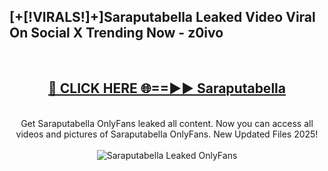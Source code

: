 <h2>[+[!VIRALS!]+]Saraputabella Leaked Video Viral On Social X Trending Now - z0ivo</h2>
<br>
<div align="center">
<h2><a href="https://libra.edu.pl?Saraputabella" rel="nofollow">🔴 CLICK HERE 🌐==►► Saraputabella</a></h2>
<br>
Get Saraputabella OnlyFans leaked all content. Now you can access all videos and pictures of Saraputabella OnlyFans. New Updated Files 2025!
<br>
<br>
<a href="https://libra.edu.pl?Saraputabella" rel="nofollow" data-target="animated-image.originalLink"><img src="https://i.ibb.co.com/WyWwxjT/player-gif2.gif" alt="Saraputabella Leaked OnlyFans" style="max-width: 100%; display: inline-block;" data-target="animated-image.originalImage"></a>
</div>
<br>